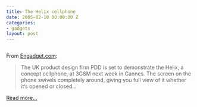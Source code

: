 ```yaml
---
title: The Helix cellphone
date: 2005-02-10 00:00:00 Z
categories:
- gadgets
layout: post
---
```


<a href="http://www.pdd.co.uk/helix/"><img src="/images/helixphone.jpg" class="centered" alt="" /></a>

From <a href="http://www.engadget.com">Engadget.com</a>:

<blockquote>The UK product design firm PDD is set to demonstrate the Helix, a concept cellphone, at 3GSM next week in Cannes.  The screen on the phone swivels completely around, giving you full view of it whether it’s opened or closed...</blockquote>

<a href="http://www.engadget.com/entry/1234000067031094/">Read more...</a>
